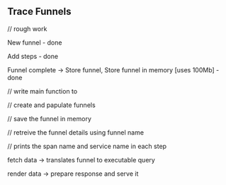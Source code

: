 ## Trace Funnels

// rough work

New funnel - done

Add steps - done

Funnel complete -> Store funnel, Store funnel in memory [uses 100Mb] - done

// write main function to

// create and papulate funnels

// save the funnel in memory

// retreive the funnel details using funnel name

// prints the span name and service name in each step

[//]: # (// prepare 3 Clickhouse queries, run them and store the result in a channel)

[//]: # ()
[//]: # (// merge the Clickhouse result by receving from the channel and preparing the response)

fetch data -> translates funnel to executable query 

render data -> prepare response and serve it

